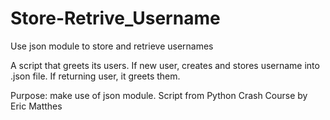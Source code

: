 # Store-Retrive_Username
Use json module to store and retrieve usernames

A script that greets its users. If new user, creates and stores username into .json file. If returning user, it greets them.

Purpose: make use of json module.
Script from Python Crash Course by Eric Matthes
